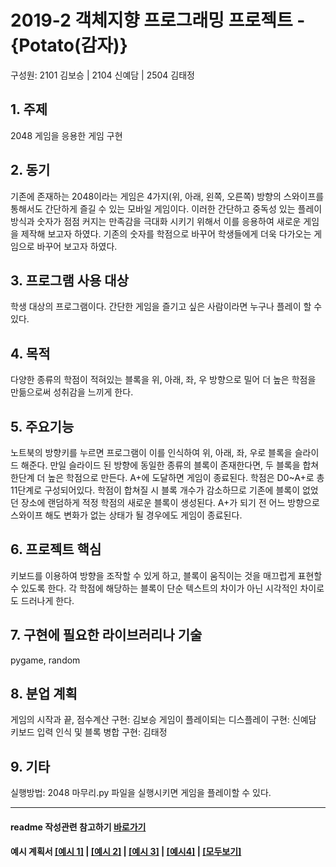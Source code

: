 # 2019-2 객체지향 프로그래밍 프로젝트 - **{Potato(감자)}**
구성원: 2101 김보승 | 2104 신예담 | 2504 김태정

## 1. 주제
2048 게임을 응용한 게임 구현

## 2. 동기
기존에 존재하는 2048이라는 게임은 4가지(위, 아래, 왼쪽, 오른쪽) 방향의 스와이프를 통해서도 간단하게 즐길 수 있는 모바일 게임이다. 이러한 간단하고 중독성 있는 플레이 방식과 숫자가 점점 커지는 만족감을 극대화 시키기 위해서 이를 응용하여 새로운 게임을 제작해 보고자 하였다. 기존의 숫자를 학점으로 바꾸어 학생들에게 더욱 다가오는 게임으로 바꾸어 보고자 하였다.

## 3. 프로그램 사용 대상
학생 대상의 프로그램이다. 간단한 게임을 즐기고 싶은 사람이라면 누구나 플레이 할 수 있다.

## 4. 목적
다양한 종류의 학점이 적혀있는 블록을 위, 아래, 좌, 우 방향으로 밀어 더 높은 학점을 만듦으로써 성취감을 느끼게 한다.

## 5. 주요기능
노트북의 방향키를 누르면 프로그램이 이를 인식하여 위, 아래, 좌, 우로 블록을 슬라이드 해준다. 만일 슬라이드 된 방향에 동일한 종류의 블록이 존재한다면, 두 블록을 합쳐 한단계 더 높은 학점으로 만든다. A+에 도달하면 게임이 종료된다. 학점은 D0~A+로 총 11단계로 구성되어있다.
학점이 합쳐질 시 블록 개수가 감소하므로 기존에 블록이 없었던 장소에 랜덤하게 적정 학점의 새로운 블록이 생성된다. A+가 되기 전 어느 방향으로 스와이프 해도 변화가 없는 상태가 될 경우에도 게임이 종료된다.

## 6. 프로젝트 핵심
키보드를 이용하여 방향을 조작할 수 있게 하고, 블록이 움직이는 것을 매끄럽게 표현할 수 있도록 한다. 
각 학점에 해당하는 블록이 단순 텍스트의 차이가 아닌 시각적인 차이로도 드러나게 한다.

## 7. 구현에 필요한 라이브러리나 기술
pygame, random

## 8. **분업 계획**
게임의 시작과 끝, 점수계산 구현: 김보승
게임이 플레이되는 디스플레이 구현: 신예담
키보드 입력 인식 및 블록 병합 구현: 김태정

## 9. 기타
실행방법: 2048 마무리.py 파일을 실행시키면 게임을 플레이할 수 있다.

<hr>

#### readme 작성관련 참고하기 [바로가기](https://heropy.blog/2017/09/30/markdown/)

#### 예시 계획서 [[예시 1]](https://docs.google.com/document/d/1hcuGhTtmiTUxuBtr3O6ffrSMahKNhEj33woE02V-84U/edit?usp=sharing) | [[예시 2]](https://docs.google.com/document/d/1FmxTZvmrroOW4uZ34Xfyyk9ejrQNx6gtsB6k7zOvHYE/edit?usp=sharing) | [[예시 3]](https://github.com/goldmango328/2018-OOP-Python-Light) | [[예시4]](https://github.com/ssy05468/2018-OOP-Python-lightbulb) | [[모두보기]](https://github.com/kadragon/oop_project_ex/network/members)
